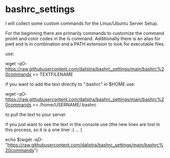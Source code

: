 # bashrc_settings

I will collect some custom commands for the Linux/Ubuntu Server Setup.

For the beginning there are primarily commands to customize the command promt and color codes in the ls command.
Additionally there is an alias for pwd and ls in combination and a PATH extension to look for executable files.


use:

wget -qO- https://raw.githubusercontent.com/dalistra/bashrc_settings/main/bashrc%20commands >> TEXTFILENAME

if you want to add the text directly to ".bashrc" in $HOME use:

wget -qO- https://raw.githubusercontent.com/dalistra/bashrc_settings/main/bashrc%20commands >> /home/USERNAME/.bashrc

to pull the text to your server

if you just want to see the text in the console use (the new lines are lost in this process, so it is a one liner :( ... )

echo $(wget -qO- "https://raw.githubusercontent.com/dalistra/bashrc_settings/main/bashrc%20commands")


